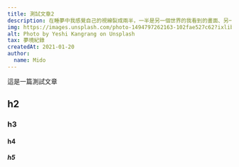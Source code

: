 ```yaml
---
title: 測試文章2
description: 在睡夢中我感覺自己的視線裂成兩半，一半是另一個世界的我看到的畫面、另一半是⋯⋯
img: https://images.unsplash.com/photo-1494797262163-102fae527c62?ixlib=rb-1.2.1&ixid=MXwxMjA3fDB8MHxwaG90by1wYWdlfHx8fGVufDB8fHw%3D&auto=format&fit=crop&w=700&q=80
alt: Photo by Yeshi Kangrang on Unsplash
tax: 夢境紀錄
createdAt: 2021-01-20
author:
  name: Mido
---
```


這是一篇測試文章

## h2

### h3

#### h4

##### h5